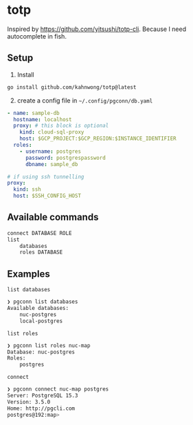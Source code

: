 # totp

Inspired by <https://github.com/yitsushi/totp-cli>. Because I need autocomplete in fish.

## Setup

1. Install

```bash
go install github.com/kahnwong/totp@latest
```

2. create a config file in `~/.config/pgconn/db.yaml`

```yaml
- name: sample-db
  hostname: localhost
  proxy: # this block is optional
    kind: cloud-sql-proxy
    host: $GCP_PROJECT:$GCP_REGION:$INSTANCE_IDENTIFIER
  roles:
    - username: postgres
      password: postgrespassword
      dbname: sample_db

# if using ssh tunnelling
proxy:
  kind: ssh
  host: $SSH_CONFIG_HOST
```

## Available commands

```bash
connect DATABASE ROLE
list
    databases
    roles DATABASE
```

## Examples

`list databases`

```bash
❯ pgconn list databases
Available databases:
    nuc-postgres
    local-postgres
```

`list roles`

```bash
❯ pgconn list roles nuc-map
Database: nuc-postgres
Roles:
    postgres
```

`connect`

```bash
❯ pgconn connect nuc-map postgres
Server: PostgreSQL 15.3
Version: 3.5.0
Home: http://pgcli.com
postgres@192:map>
```
